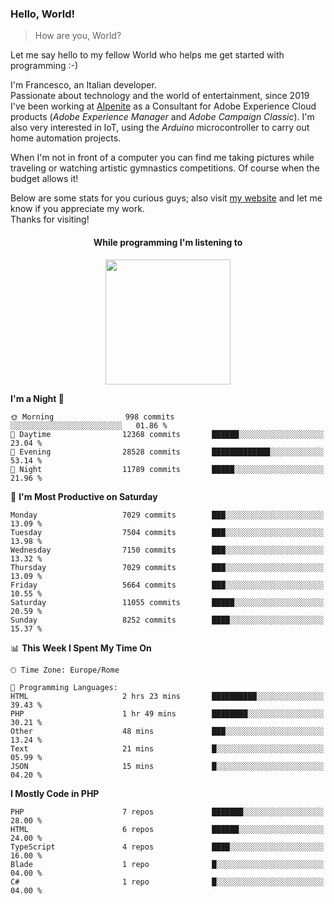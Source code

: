 ### Hello, World!

> How are you, World?

Let me say hello to my fellow World who helps me get started with programming :-)

I'm Francesco, an Italian developer.  
Passionate about technology and the world of entertainment, since 2019 I've been working at [Alpenite](https://www.alpenite.com) as a Consultant for Adobe Experience Cloud products (*Adobe Experience Manager* and *Adobe Campaign Classic*). I'm also very interested in IoT, using the *Arduino* microcontroller to carry out home automation projects.

When I'm not in front of a computer you can find me taking pictures while traveling or watching artistic gymnastics competitions. Of course when the budget allows it!

Below are some stats for you curious guys; also visit [my website](https://www.francescorega.eu) and let me know if you appreciate my work.  
Thanks for visiting!

<div align="center">
  <h4>While programming I'm listening to</h4>
  <a href="https://apps.francescorega.eu/now-playing/11147232609" target="_blank"><img src="https://apps.francescorega.eu/now-playing/11147232609" width="200"></a>
</div>

<!--START_SECTION:waka-->
**I'm a Night 🦉** 

```text
🌞 Morning                998 commits         ░░░░░░░░░░░░░░░░░░░░░░░░░   01.86 % 
🌆 Daytime                12368 commits       ██████░░░░░░░░░░░░░░░░░░░   23.04 % 
🌃 Evening                28528 commits       █████████████░░░░░░░░░░░░   53.14 % 
🌙 Night                  11789 commits       █████░░░░░░░░░░░░░░░░░░░░   21.96 % 
```
📅 **I'm Most Productive on Saturday** 

```text
Monday                   7029 commits        ███░░░░░░░░░░░░░░░░░░░░░░   13.09 % 
Tuesday                  7504 commits        ███░░░░░░░░░░░░░░░░░░░░░░   13.98 % 
Wednesday                7150 commits        ███░░░░░░░░░░░░░░░░░░░░░░   13.32 % 
Thursday                 7029 commits        ███░░░░░░░░░░░░░░░░░░░░░░   13.09 % 
Friday                   5664 commits        ███░░░░░░░░░░░░░░░░░░░░░░   10.55 % 
Saturday                 11055 commits       █████░░░░░░░░░░░░░░░░░░░░   20.59 % 
Sunday                   8252 commits        ████░░░░░░░░░░░░░░░░░░░░░   15.37 % 
```


📊 **This Week I Spent My Time On** 

```text
🕑︎ Time Zone: Europe/Rome

💬 Programming Languages: 
HTML                     2 hrs 23 mins       ██████████░░░░░░░░░░░░░░░   39.43 % 
PHP                      1 hr 49 mins        ████████░░░░░░░░░░░░░░░░░   30.21 % 
Other                    48 mins             ███░░░░░░░░░░░░░░░░░░░░░░   13.24 % 
Text                     21 mins             █░░░░░░░░░░░░░░░░░░░░░░░░   05.99 % 
JSON                     15 mins             █░░░░░░░░░░░░░░░░░░░░░░░░   04.20 % 
```

**I Mostly Code in PHP** 

```text
PHP                      7 repos             ███████░░░░░░░░░░░░░░░░░░   28.00 % 
HTML                     6 repos             ██████░░░░░░░░░░░░░░░░░░░   24.00 % 
TypeScript               4 repos             ████░░░░░░░░░░░░░░░░░░░░░   16.00 % 
Blade                    1 repo              █░░░░░░░░░░░░░░░░░░░░░░░░   04.00 % 
C#                       1 repo              █░░░░░░░░░░░░░░░░░░░░░░░░   04.00 % 
```




<!--END_SECTION:waka-->
